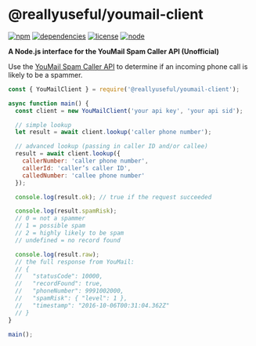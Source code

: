 # @reallyuseful/youmail-client

[![npm](https://img.shields.io/npm/v/@reallyuseful/youmail-client.svg)](https://www.npmjs.com/package/@reallyuseful/youmail-client) [![dependencies](https://img.shields.io/david/natesilva/youmail-client.svg)](https://www.npmjs.com/package/@reallyuseful/youmail-client) [![license](https://img.shields.io/github/license/natesilva/youmail-client.svg)](https://github.com/natesilva/youmail-client/blob/master/LICENSE) [![node](https://img.shields.io/node/v/@reallyuseful/youmail-client.svg)](https://www.npmjs.com/package/@reallyuseful/youmail-client)

**A Node.js interface for the YouMail Spam Caller API (Unofficial)**

Use the [YouMail Spam Caller API](https://data.youmail.com/) to determine if an incoming
phone call is likely to be a spammer.

```javascript
const { YouMailClient } = require('@reallyuseful/youmail-client');

async function main() {
  const client = new YouMailClient('your api key', 'your api sid');

  // simple lookup
  let result = await client.lookup('caller phone number');

  // advanced lookup (passing in caller ID and/or callee)
  result = await client.lookup({
    callerNumber: 'caller phone number',
    callerId: 'caller’s caller ID',
    calledNumber: 'callee phone number'
  });

  console.log(result.ok); // true if the request succeeded

  console.log(result.spamRisk);
  // 0 = not a spammer
  // 1 = possible spam
  // 2 = highly likely to be spam
  // undefined = no record found

  console.log(result.raw);
  // the full response from YouMail:
  // {
  //   "statusCode": 10000,
  //   "recordFound": true,
  //   "phoneNumber": 9991002000,
  //   "spamRisk": { "level": 1 },
  //   "timestamp": "2016-10-06T00:31:04.362Z"
  // }
}

main();
```
